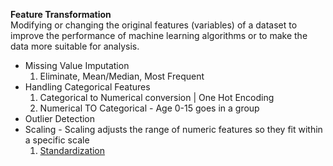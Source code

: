 **Feature Transformation**  
Modifying or changing the original features (variables) of a dataset to improve the performance of machine learning algorithms or to make the data more suitable for analysis.   


- Missing Value Imputation
  1. Eliminate, Mean/Median, Most Frequent
- Handling Categorical Features
  1. Categorical to Numerical conversion | One Hot Encoding
  2. Numerical TO Categorical - Age 0-15 goes in a group
- Outlier Detection
-  Scaling - Scaling adjusts the range of numeric features so they fit within a specific scale
   1. [Standardization](https://github.com/srhkansal/ml-notes/blob/main/24-feature-scaling-standardization.md) 
